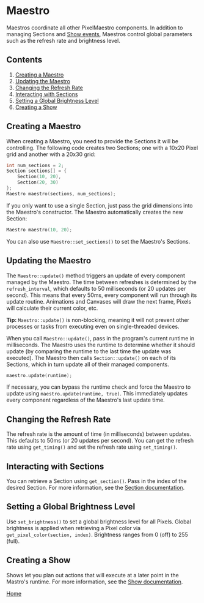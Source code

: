 # Maestro
Maestros coordinate all other PixelMaestro components. In addition to managing Sections and [Show events](show.md), Maestros control global parameters such as the refresh rate and brightness level.

## Contents
1. [Creating a Maestro](#creating-a-maestro)
2. [Updating the Maestro](#updating-the-maestro)
3. [Changing the Refresh Rate](#changing-the-refresh-rate)
4. [Interacting with Sections](#interacting-with-sections)
5. [Setting a Global Brightness Level](#setting-a-global-brightness-level)
6. [Creating a Show](#creating-a-show)

## Creating a Maestro
When creating a Maestro, you need to provide the Sections it will be controlling. The following code creates two Sections; one with a 10x20 Pixel grid and another with a 20x30 grid:
```c++
int num_sections = 2;
Section sections[] = {
	Section(10, 20),
	Section(20, 30)
};
Maestro maestro(sections, num_sections);
```

If you only want to use a single Section, just pass the grid dimensions into the Maestro's constructor. The Maestro automatically creates the new Section:
```c++
Maestro maestro(10, 20);
```

You can also use `Maestro::set_sections()` to set the Maestro's Sections.

## Updating the Maestro
The `Maestro::update()` method triggers an update of every component managed by the Maestro. The time between refreshes is determined by the `refresh_interval`, which defaults to 50 milliseconds (or 20 updates per second). This means that every 50ms, every component will run through its update routine. Animations and Canvases will draw the next frame, Pixels will calculate their current color, etc.

**Tip:** `Maestro::update()` is non-blocking, meaning it will not prevent other processes or tasks from executing even on single-threaded devices.

When you call `Maestro::update()`, pass in the program's current runtime in milliseconds. The Maestro uses the runtime to determine whether it should update (by comparing the runtime to the last time the update was executed). The Maestro then calls `Section::update()` on each of its Sections, which in turn update all of their managed components.
```c++
maestro.update(runtime);
```
If necessary, you can bypass the runtime check and force the Maestro to update using `maestro.update(runtime, true)`. This immediately updates every component regardless of the Maestro's last update time.

## Changing the Refresh Rate
The refresh rate is the amount of time (in milliseconds) between updates. This defaults to 50ms (or 20 updates per second). You can get the refresh rate using `get_timing()` and set the refresh rate using `set_timing()`.

## Interacting with Sections
You can retrieve a Section using `get_section()`. Pass in the index of the desired Section. For more information, see the [Section documentation](section.md).

## Setting a Global Brightness Level
Use `set_brightness()` to set a global brightness level for all Pixels. Global brightness is applied when retrieving a Pixel color via `get_pixel_color(section, index)`. Brightness ranges from 0 (off) to 255 (full).

## Creating a Show
Shows let you plan out actions that will execute at a later point in the Mastro's runtime. For more information, see the [Show documentation](show.md).

[Home](README.md)
